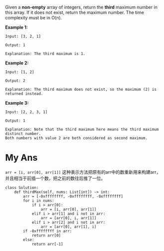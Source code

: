 Given a **non-empty** array of integers, return the **third** maximum number in this array. If it does not exist, return the maximum number. The time complexity must be in O(n).

**Example 1:**

```
Input: [3, 2, 1]

Output: 1

Explanation: The third maximum is 1.
```



**Example 2:**

```
Input: [1, 2]

Output: 2

Explanation: The third maximum does not exist, so the maximum (2) is returned instead.
```



**Example 3:**

```
Input: [2, 2, 3, 1]

Output: 1

Explanation: Note that the third maximum here means the third maximum distinct number.
Both numbers with value 2 are both considered as second maximum.
```





# My Ans

``arr = [i, arr[0], arr[1]]`` 这种表示方法把原有的arr中的数重新用来构建arr，并且相当于前插一个数，把之前的数往后推了一位。

```
class Solution:
    def thirdMax(self, nums: List[int]) -> int:
        arr = [-0xffffffff, -0xffffffff, -0xffffffff]
        for i in nums:
            if i > arr[0]:
                arr = [i, arr[0], arr[1]]
            elif i > arr[1] and i not in arr:
                arr = [arr[0], i, arr[1]]
            elif i > arr[2] and i not in arr:
                arr = [arr[0], arr[1], i]
        if -0xffffffff in arr:
            return arr[0]
        else:
            return arr[-1]
                
```

